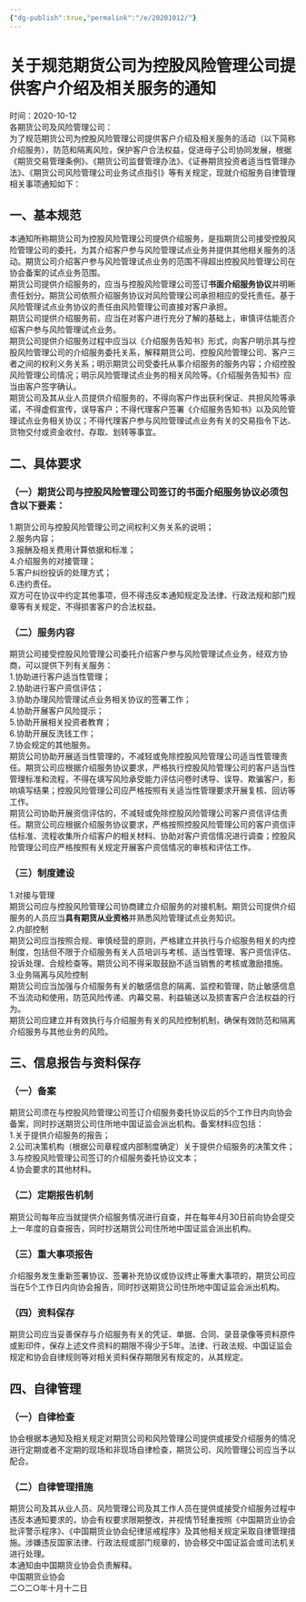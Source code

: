```yaml
---
{"dg-publish":true,"permalink":"/e/20201012/"}
---
```


# 关于规范期货公司为控股风险管理公司提供客户介绍及相关服务的通知  
时间：2020-10-12   
各期货公司及风险管理公司：  
为了规范期货公司为控股风险管理公司提供客户介绍及相关服务的活动（以下简称介绍服务），防范和隔离风险，保护客户合法权益，促进母子公司协同发展，根据《期货交易管理条例》、《期货公司监督管理办法》、《证券期货投资者适当性管理办法》、《期货公司风险管理公司业务试点指引》等有关规定，现就介绍服务自律管理相关事项通知如下：  
## 一、基本规范  
本通知所称期货公司为控股风险管理公司提供介绍服务，是指期货公司接受控股风险管理公司的委托，为其介绍客户参与风险管理试点业务并提供其他相关服务的活动。期货公司介绍客户参与风险管理试点业务的范围不得超出控股风险管理公司在协会备案的试点业务范围。  
期货公司提供介绍服务的，应当与控股风险管理公司签订**书面介绍服务协议**并明晰责任划分。期货公司依照介绍服务协议对风险管理公司承担相应的受托责任。基于风险管理试点业务协议的责任由风险管理公司直接对客户承担。  
期货公司提供介绍服务前，应当在对客户进行充分了解的基础上，审慎评估能否介绍客户参与风险管理试点业务。  
期货公司提供介绍服务过程中应当以《介绍服务告知书》形式，向客户明示其与控股风险管理公司的介绍服务委托关系，解释期货公司、控股风险管理公司、客户三者之间的权利义务关系；明示期货公司受委托从事介绍服务的服务内容；介绍控股风险管理公司情况；明示风险管理试点业务的相关风险等。《介绍服务告知书》应当由客户签字确认。  
期货公司及其从业人员提供介绍服务的，不得向客户作出获利保证、共担风险等承诺，不得虚假宣传，误导客户；不得代理客户签署《介绍服务告知书》以及风险管理试点业务相关协议；不得代理客户参与风险管理试点业务有关的交易指令下达、货物交付或资金收付、存取、划转等事宜。  
## 二、具体要求  
### （一）期货公司与控股风险管理公司签订的书面介绍服务协议必须包含以下要素：  
1.期货公司与控股风险管理公司之间权利义务关系的说明；  
2.服务内容；  
3.报酬及相关费用计算依据和标准；  
4.介绍服务的对接管理；  
5.客户纠纷投诉的处理方式；  
6.违约责任。  
双方可在协议中约定其他事项，但不得违反本通知规定及法律、行政法规和部门规章等有关规定，不得损害客户的合法权益。  
### （二）服务内容  
期货公司接受控股风险管理公司委托介绍客户参与风险管理试点业务，经双方协商，可以提供下列有关服务：  
1.协助进行客户适当性管理；  
2.协助进行客户资信评估；  
3.协助办理风险管理试点业务相关协议的签署工作；  
4.协助开展客户风险提示；  
5.协助开展相关投资者教育；  
6.协助开展反洗钱工作；  
7.协会规定的其他服务。  
期货公司协助开展适当性管理的，不减轻或免除控股风险管理公司适当性管理责任。期货公司应根据介绍服务协议要求，严格执行控股风险管理公司的客户适当性管理标准和流程，不得在填写风险承受能力评估问卷时诱导、误导、欺骗客户，影响填写结果；控股风险管理公司应严格按照有关适当性管理要求开展复核、回访等工作。  
期货公司协助开展资信评估的，不减轻或免除控股风险管理公司客户资信评估责任。期货公司应根据介绍服务协议要求，严格按照控股风险管理公司的客户资信评估标准、流程收集所介绍客户的相关材料、协助对客户资信情况进行调查；控股风险管理公司应严格按照有关规定开展客户资信情况的审核和评估工作。  
### （三）制度建设  
1.对接与管理  
期货公司应与控股风险管理公司协商建立介绍服务的对接机制。期货公司提供介绍服务的人员应当**具有期货从业资格**并熟悉风险管理试点业务知识。  
2.内部控制  
期货公司应当按照合规、审慎经营的原则，严格建立并执行与介绍服务相关的内控制度，包括但不限于介绍服务有关人员培训与考核、适当性管理、客户资信评估、投诉处理、合规检查等。期货公司不得采取鼓励不适当销售的考核或激励措施。  
3.业务隔离与风险控制  
期货公司应当加强与介绍服务有关的敏感信息的隔离、监控和管理，防止敏感信息不当流动和使用，防范风险传递、内幕交易、利益输送以及损害客户合法权益的行为。  
期货公司应建立并有效执行与介绍服务有关的风险控制机制，确保有效防范和隔离介绍服务与其他业务的风险。  
## 三、信息报告与资料保存  
### （一）备案  
期货公司须在与控股风险管理公司签订介绍服务委托协议后的5个工作日内向协会备案，同时抄送期货公司住所地中国证监会派出机构。备案材料应包括：  
1.关于提供介绍服务的报告；  
2.公司决策机构（根据公司章程或内部制度确定）关于提供介绍服务的决策文件；  
3.与控股风险管理公司签订的介绍服务委托协议文本；  
4.协会要求的其他材料。  
### （二）定期报告机制  
期货公司每年应当就提供介绍服务情况进行自查，并在每年4月30日前向协会提交上一年度的自查报告，同时抄送期货公司住所地中国证监会派出机构。  
### （三）重大事项报告  
介绍服务发生重新签署协议、签署补充协议或协议终止等重大事项的，期货公司应当在5个工作日内向协会报告，同时抄送期货公司住所地中国证监会派出机构。  
### （四）资料保存  
期货公司应当妥善保存与介绍服务有关的凭证、单据、合同、录音录像等资料原件或影印件，保存上述文件资料的期限不得少于5年。法律、行政法规、中国证监会规定和协会自律规则等对相关资料保存期限另有规定的，从其规定。  
## 四、自律管理  
### （一）自律检查  
协会根据本通知及相关规定对期货公司和风险管理公司提供或接受介绍服务的情况进行定期或者不定期的现场和非现场自律检查，期货公司、风险管理公司应当予以配合。  
### （二）自律管理措施  
期货公司及其从业人员、风险管理公司及其工作人员在提供或接受介绍服务过程中违反本通知要求的，协会有权要求限期整改，并视情节轻重按照《中国期货业协会批评警示程序》、《中国期货业协会纪律惩戒程序》及其他相关规定采取自律管理措施。涉嫌违反国家法律、行政法规或部门规章的，协会移交中国证监会或司法机关进行处理。  
本通知由中国期货业协会负责解释。  
中国期货业协会  
二○二○年十月十二日